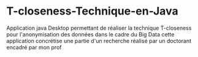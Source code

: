 # T-closeness-Technique-en-Java
Application java Desktop  permettant  de réaliser la technique T-closeness pour l'anonymisation des données dans le cadre du Big Data
cette application concrétise une partie d'un recherche  réalisé par un doctorant encadré par mon prof 
